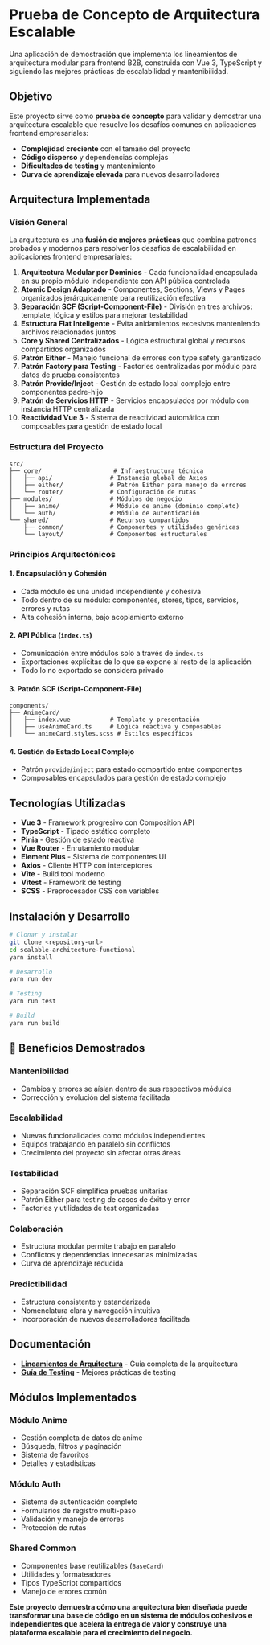 # Prueba de Concepto de Arquitectura Escalable

Una aplicación de demostración que implementa los lineamientos de arquitectura modular para frontend B2B, construida con Vue 3, TypeScript y siguiendo las mejores prácticas de escalabilidad y mantenibilidad.

## Objetivo

Este proyecto sirve como **prueba de concepto** para validar y demostrar una arquitectura escalable que resuelve los desafíos comunes en aplicaciones frontend empresariales:

- **Complejidad creciente** con el tamaño del proyecto
- **Código disperso** y dependencias complejas
- **Dificultades de testing** y mantenimiento
- **Curva de aprendizaje elevada** para nuevos desarrolladores

## Arquitectura Implementada

### Visión General
La arquitectura es una **fusión de mejores prácticas** que combina patrones probados y modernos para resolver los desafíos de escalabilidad en aplicaciones frontend empresariales:

1. **Arquitectura Modular por Dominios** - Cada funcionalidad encapsulada en su propio módulo independiente con API pública controlada
2. **Atomic Design Adaptado** - Componentes, Sections, Views y Pages organizados jerárquicamente para reutilización efectiva
3. **Separación SCF (Script-Component-File)** - División en tres archivos: template, lógica y estilos para mejorar testabilidad
4. **Estructura Flat Inteligente** - Evita anidamientos excesivos manteniendo archivos relacionados juntos
5. **Core y Shared Centralizados** - Lógica estructural global y recursos compartidos organizados
6. **Patrón Either** - Manejo funcional de errores con type safety garantizado
7. **Patrón Factory para Testing** - Factories centralizadas por módulo para datos de prueba consistentes
8. **Patrón Provide/Inject** - Gestión de estado local complejo entre componentes padre-hijo
9. **Patrón de Servicios HTTP** - Servicios encapsulados por módulo con instancia HTTP centralizada
10. **Reactividad Vue 3** - Sistema de reactividad automática con composables para gestión de estado local


### Estructura del Proyecto

```
src/
├── core/                    # Infraestructura técnica
│   ├── api/                # Instancia global de Axios
│   ├── either/             # Patrón Either para manejo de errores
│   └── router/             # Configuración de rutas
├── modules/                # Módulos de negocio
│   ├── anime/              # Módulo de anime (dominio completo)
│   └── auth/               # Módulo de autenticación
└── shared/                 # Recursos compartidos
    ├── common/             # Componentes y utilidades genéricas
    └── layout/             # Componentes estructurales
```

### Principios Arquitectónicos

#### 1. **Encapsulación y Cohesión**
- Cada módulo es una unidad independiente y cohesiva
- Todo dentro de su módulo: componentes, stores, tipos, servicios, errores y rutas
- Alta cohesión interna, bajo acoplamiento externo

#### 2. **API Pública (`index.ts`)**
- Comunicación entre módulos solo a través de `index.ts`
- Exportaciones explícitas de lo que se expone al resto de la aplicación
- Todo lo no exportado se considera privado

#### 3. **Patrón SCF (Script-Component-File)**
```
components/
├── AnimeCard/
│   ├── index.vue           # Template y presentación
│   ├── useAnimeCard.ts     # Lógica reactiva y composables
│   └── animeCard.styles.scss # Estilos específicos
```

#### 4. **Gestión de Estado Local Complejo**
- Patrón `provide`/`inject` para estado compartido entre componentes
- Composables encapsulados para gestión de estado complejo

## Tecnologías Utilizadas

- **Vue 3** - Framework progresivo con Composition API
- **TypeScript** - Tipado estático completo
- **Pinia** - Gestión de estado reactiva
- **Vue Router** - Enrutamiento modular
- **Element Plus** - Sistema de componentes UI
- **Axios** - Cliente HTTP con interceptores
- **Vite** - Build tool moderno
- **Vitest** - Framework de testing
- **SCSS** - Preprocesador CSS con variables

## Instalación y Desarrollo

```bash
# Clonar y instalar
git clone <repository-url>
cd scalable-architecture-functional
yarn install

# Desarrollo
yarn run dev

# Testing
yarn run test

# Build
yarn run build
```

## 🎯 Beneficios Demostrados

### **Mantenibilidad**
- Cambios y errores se aíslan dentro de sus respectivos módulos
- Corrección y evolución del sistema facilitada

### **Escalabilidad**
- Nuevas funcionalidades como módulos independientes
- Equipos trabajando en paralelo sin conflictos
- Crecimiento del proyecto sin afectar otras áreas

### **Testabilidad**
- Separación SCF simplifica pruebas unitarias
- Patrón Either para testing de casos de éxito y error
- Factories y utilidades de test organizadas

### **Colaboración**
- Estructura modular permite trabajo en paralelo
- Conflictos y dependencias innecesarias minimizadas
- Curva de aprendizaje reducida

### **Predictibilidad**
- Estructura consistente y estandarizada
- Nomenclatura clara y navegación intuitiva
- Incorporación de nuevos desarrolladores facilitada

## Documentación

- **[Lineamientos de Arquitectura](./ARCHITECTURE_GUIDELINES.md)** - Guía completa de la arquitectura
- **[Guía de Testing](./TESTING_GUIDELINES.md)** - Mejores prácticas de testing

## Módulos Implementados

### **Módulo Anime**
- Gestión completa de datos de anime
- Búsqueda, filtros y paginación
- Sistema de favoritos
- Detalles y estadísticas

### **Módulo Auth**
- Sistema de autenticación completo
- Formularios de registro multi-paso
- Validación y manejo de errores
- Protección de rutas

### **Shared Common**
- Componentes base reutilizables (`BaseCard`)
- Utilidades y formateadores
- Tipos TypeScript compartidos
- Manejo de errores común


**Este proyecto demuestra cómo una arquitectura bien diseñada puede transformar una base de código en un sistema de módulos cohesivos e independientes que acelera la entrega de valor y construye una plataforma escalable para el crecimiento del negocio.**
